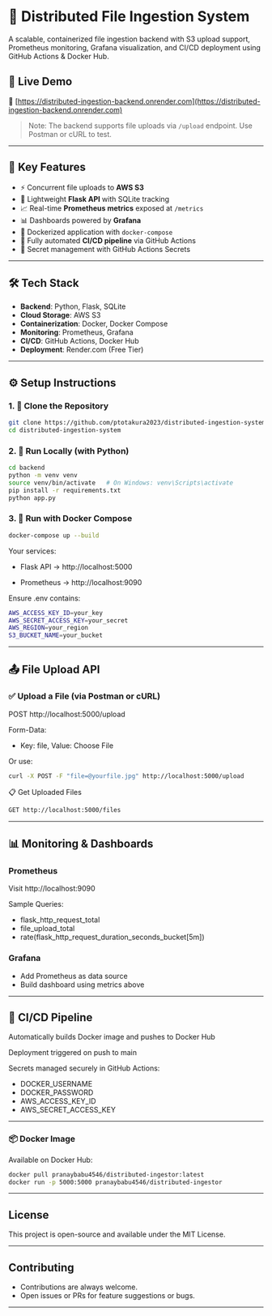 # 📂 Distributed File Ingestion System

A scalable, containerized file ingestion backend with S3 upload support, Prometheus monitoring, Grafana visualization, and CI/CD deployment using GitHub Actions & Docker Hub.

## 🚀 Live Demo

🔗 [https://distributed-ingestion-backend.onrender.com](https://distributed-ingestion-backend.onrender.com)

> Note: The backend supports file uploads via `/upload` endpoint. Use Postman or cURL to test.

---

## 🧩 Key Features

- ⚡ Concurrent file uploads to **AWS S3**
- 🧠 Lightweight **Flask API** with SQLite tracking
- 📈 Real-time **Prometheus metrics** exposed at `/metrics`
- 📊 Dashboards powered by **Grafana**
- 🐳 Dockerized application with `docker-compose`
- 🔁 Fully automated **CI/CD pipeline** via GitHub Actions
- 🔐 Secret management with GitHub Actions Secrets

---

## 🛠️ Tech Stack

- **Backend**: Python, Flask, SQLite
- **Cloud Storage**: AWS S3
- **Containerization**: Docker, Docker Compose
- **Monitoring**: Prometheus, Grafana
- **CI/CD**: GitHub Actions, Docker Hub
- **Deployment**: Render.com (Free Tier)

---

## ⚙️ Setup Instructions

### 1. 🔧 Clone the Repository

```bash
git clone https://github.com/ptotakura2023/distributed-ingestion-system.git
cd distributed-ingestion-system
```

### 2. 🧪 Run Locally (with Python)

```bash
cd backend
python -m venv venv
source venv/bin/activate   # On Windows: venv\Scripts\activate
pip install -r requirements.txt
python app.py
```
### 3. 🐳 Run with Docker Compose
```bash
docker-compose up --build
```
Your services:

- Flask API → http://localhost:5000

- Prometheus → http://localhost:9090

Ensure .env contains:
```bash
AWS_ACCESS_KEY_ID=your_key
AWS_SECRET_ACCESS_KEY=your_secret
AWS_REGION=your_region
S3_BUCKET_NAME=your_bucket
```
---
## 📤 File Upload API

### ✅ Upload a File (via Postman or cURL)

POST http://localhost:5000/upload

Form-Data:

- Key: file, Value: Choose File

Or use:
```bash
curl -X POST -F "file=@yourfile.jpg" http://localhost:5000/upload
```
📋 Get Uploaded Files
```bash
GET http://localhost:5000/files
```
---
## 📊 Monitoring & Dashboards
### Prometheus
Visit http://localhost:9090

Sample Queries:
- flask_http_request_total
- file_upload_total
- rate(flask_http_request_duration_seconds_bucket[5m])
### Grafana
- Add Prometheus as data source
- Build dashboard using metrics above
---
## 🔁 CI/CD Pipeline
Automatically builds Docker image and pushes to Docker Hub

Deployment triggered on push to main

Secrets managed securely in GitHub Actions:
- DOCKER_USERNAME
- DOCKER_PASSWORD
- AWS_ACCESS_KEY_ID
- AWS_SECRET_ACCESS_KEY
---
### 📦 Docker Image
Available on Docker Hub:
```bash
docker pull pranaybabu4546/distributed-ingestor:latest
docker run -p 5000:5000 pranaybabu4546/distributed-ingestor
```
---

## License
This project is open-source and available under the MIT License.

---
## Contributing
- Contributions are always welcome.
- Open issues or PRs for feature suggestions or bugs.
---








